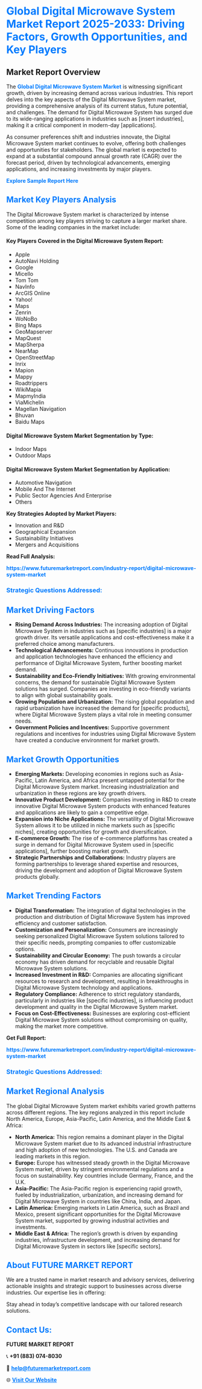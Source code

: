 <h1 style="color: #007BFF;">Global Digital Microwave System Market Report 2025-2033: Driving Factors, Growth Opportunities, and Key Players</h1>

<section id="overview">
<h2>Market Report Overview</h2>
<p>The <a href="https://www.futuremarketreport.com/industry-report/digital-microwave-system-market" style="color: #007BFF; text-decoration: none;"><strong>Global Digital Microwave System Market</strong></a> is witnessing significant growth, driven by increasing demand across various industries. This report delves into the key aspects of the Digital Microwave System market, providing a comprehensive analysis of its current status, future potential, and challenges. The demand for Digital Microwave System has surged due to its wide-ranging applications in industries such as [insert industries], making it a critical component in modern-day [applications].</p>
<p>As consumer preferences shift and industries innovate, the Digital Microwave System market continues to evolve, offering both challenges and opportunities for stakeholders. The global market is expected to expand at a substantial compound annual growth rate (CAGR) over the forecast period, driven by technological advancements, emerging applications, and increasing investments by major players.</p>
</section>

<section id="overview">
<p><a href="https://www.futuremarketreport.com/request-sample/reportId=34429" style="color: #007BFF; text-decoration: none;"><strong>Explore Sample Report Here</strong></a></p>
</section>

<section id="key-players">
<h2 style="color: #007BFF;">Market Key Players Analysis</h2>
<p>The Digital Microwave System market is characterized by intense competition among key players striving to capture a larger market share. Some of the leading companies in the market include:</p>
<h4>Key Players Covered in the Digital Microwave System Report:</h4>
<ul><li>Apple</li><li>AutoNavi Holding</li><li>Google</li><li>Micello</li><li>Tom Tom</li><li>NavInfo</li><li>ArcGIS Online</li><li>Yahoo!</li><li>Maps</li><li>Zenrin</li><li>WoNoBo</li><li>Bing Maps</li><li>GeoMapserver</li><li>MapQuest</li><li>MapSherpa</li><li>NearMap</li><li>OpenStreetMap</li><li>Inrix</li><li>Mapion</li><li>Mappy</li><li>Roadtrippers</li><li>WikiMapia</li><li>MapmyIndia</li><li>ViaMichelin</li><li>Magellan Navigation</li><li>Bhuvan</li><li>Baidu Maps</li></ul>
<h4>Digital Microwave System Market Segmentation by Type:</h4>
<ul><li>Indoor Maps</li><li>Outdoor Maps</li></ul>

<h4>Digital Microwave System Market Segmentation by Application:</h4>
<ul><li>Automotive Navigation</li><li>Mobile And The Internet</li><li>Public Sector Agencies And Enterprise</li><li>Others</li></ul>
<p><strong>Key Strategies Adopted by Market Players:</strong></p>
<ul>
<li>Innovation and R&D</li>
<li>Geographical Expansion</li>
<li>Sustainability Initiatives</li>
<li>Mergers and Acquisitions</li>
</ul>
</section>

<section>
<p><strong>Read Full Analysis: </strong></p><a href="https://www.futuremarketreport.com/industry-report/digital-microwave-system-market" style="color: #007BFF; text-decoration: none;"><strong>https://www.futuremarketreport.com/industry-report/digital-microwave-system-market</strong></a>
<h3 style="color: #007BFF;">Strategic Questions Addressed:</h3>
</section>

<section id="driving-factors">
<h2 style="color: #007BFF;">Market Driving Factors</h2>
<ul>
<li><strong>Rising Demand Across Industries:</strong> The increasing adoption of Digital Microwave System in industries such as [specific industries] is a major growth driver. Its versatile applications and cost-effectiveness make it a preferred choice among manufacturers.</li>
<li><strong>Technological Advancements:</strong> Continuous innovations in production and application technologies have enhanced the efficiency and performance of Digital Microwave System, further boosting market demand.</li>
<li><strong>Sustainability and Eco-Friendly Initiatives:</strong> With growing environmental concerns, the demand for sustainable Digital Microwave System solutions has surged. Companies are investing in eco-friendly variants to align with global sustainability goals.</li>
<li><strong>Growing Population and Urbanization:</strong> The rising global population and rapid urbanization have increased the demand for [specific products], where Digital Microwave System plays a vital role in meeting consumer needs.</li>
<li><strong>Government Policies and Incentives:</strong> Supportive government regulations and incentives for industries using Digital Microwave System have created a conducive environment for market growth.</li>
</ul>
</section>

<section id="growth-opportunities">
<h2 style="color: #007BFF;">Market Growth Opportunities</h2>
<ul>
<li><strong>Emerging Markets:</strong> Developing economies in regions such as Asia-Pacific, Latin America, and Africa present untapped potential for the Digital Microwave System market. Increasing industrialization and urbanization in these regions are key growth drivers.</li>
<li><strong>Innovative Product Development:</strong> Companies investing in R&D to create innovative Digital Microwave System products with enhanced features and applications are likely to gain a competitive edge.</li>
<li><strong>Expansion into Niche Applications:</strong> The versatility of Digital Microwave System allows it to be utilized in niche markets such as [specific niches], creating opportunities for growth and diversification.</li>
<li><strong>E-commerce Growth:</strong> The rise of e-commerce platforms has created a surge in demand for Digital Microwave System used in [specific applications], further boosting market growth.</li>
<li><strong>Strategic Partnerships and Collaborations:</strong> Industry players are forming partnerships to leverage shared expertise and resources, driving the development and adoption of Digital Microwave System products globally.</li>
</ul>
</section>

<section id="trending-factors">
<h2 style="color: #007BFF;">Market Trending Factors</h2>
<ul>
<li><strong>Digital Transformation:</strong> The integration of digital technologies in the production and distribution of Digital Microwave System has improved efficiency and customer satisfaction.</li>
<li><strong>Customization and Personalization:</strong> Consumers are increasingly seeking personalized Digital Microwave System solutions tailored to their specific needs, prompting companies to offer customizable options.</li>
<li><strong>Sustainability and Circular Economy:</strong> The push towards a circular economy has driven demand for recyclable and reusable Digital Microwave System solutions.</li>
<li><strong>Increased Investment in R&D:</strong> Companies are allocating significant resources to research and development, resulting in breakthroughs in Digital Microwave System technology and applications.</li>
<li><strong>Regulatory Compliance:</strong> Adherence to strict regulatory standards, particularly in industries like [specific industries], is influencing product development and quality in the Digital Microwave System market.</li>
<li><strong>Focus on Cost-Effectiveness:</strong> Businesses are exploring cost-efficient Digital Microwave System solutions without compromising on quality, making the market more competitive.</li>
</ul>
</section>

<section>
<p><strong>Get Full Report: </strong></p><a href="https://www.futuremarketreport.com/industry-report/digital-microwave-system-market" style="color: #007BFF; text-decoration: none;"><strong>https://www.futuremarketreport.com/industry-report/digital-microwave-system-market</strong></a>
<h3 style="color: #007BFF;">Strategic Questions Addressed:</h3>
</section>


<section id="regional-analysis">
<h2 style="color: #007BFF;">Market Regional Analysis</h2>
<p>The global Digital Microwave System market exhibits varied growth patterns across different regions. The key regions analyzed in this report include North America, Europe, Asia-Pacific, Latin America, and the Middle East & Africa:</p>
<ul>
<li><strong>North America:</strong> This region remains a dominant player in the Digital Microwave System market due to its advanced industrial infrastructure and high adoption of new technologies. The U.S. and Canada are leading markets in this region.</li>
<li><strong>Europe:</strong> Europe has witnessed steady growth in the Digital Microwave System market, driven by stringent environmental regulations and a focus on sustainability. Key countries include Germany, France, and the U.K.</li>
<li><strong>Asia-Pacific:</strong> The Asia-Pacific region is experiencing rapid growth, fueled by industrialization, urbanization, and increasing demand for Digital Microwave System in countries like China, India, and Japan.</li>
<li><strong>Latin America:</strong> Emerging markets in Latin America, such as Brazil and Mexico, present significant opportunities for the Digital Microwave System market, supported by growing industrial activities and investments.</li>
<li><strong>Middle East & Africa:</strong> The region’s growth is driven by expanding industries, infrastructure development, and increasing demand for Digital Microwave System in sectors like [specific sectors].</li>
</ul>
</section>

<footer>
<h2 style="color: #007BFF;">About FUTURE MARKET REPORT</h2>
<p>We are a trusted name in market research and advisory services, delivering actionable insights and strategic support to businesses across diverse industries. Our expertise lies in offering:</p>

<p>Stay ahead in today’s competitive landscape with our tailored research solutions.</p>

<h2 style="color: #007BFF;">Contact Us:</h2>
<p><strong>FUTURE MARKET REPORT</strong></p>
<p>📞 <strong>+91 (883) 074-8030</strong></p>
<p>📧 <strong><a href="mailto:help@futuremarketreport.com" style="color: #007BFF;">help@futuremarketreport.com</a></strong></p>
<p>🌐 <strong><a href="https://www.futuremarketreport.com/" style="color: #007BFF;">Visit Our Website</a></strong></p>
</footer>